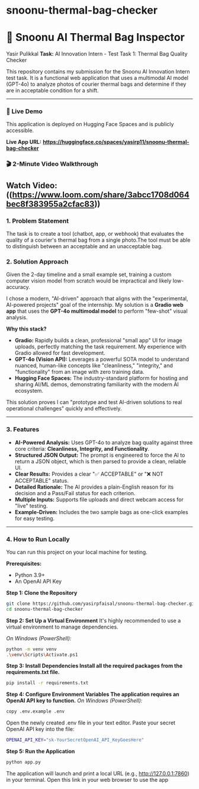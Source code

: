 # snoonu-thermal-bag-checker
# 🤖 Snoonu AI Thermal Bag Inspector

Yasir Pulikkal 
**Task:** AI Innovation Intern - Test Task 1: Thermal Bag Quality Checker

This repository contains my submission for the Snoonu AI Innovation Intern test task. It is a functional web application that uses a multimodal AI model (GPT-4o) to analyze photos of courier thermal bags and determine if they are in acceptable condition for a shift.

---

### 🚀 Live Demo

This application is deployed on Hugging Face Spaces and is publicly accessible.

**Live App URL:** **https://huggingface.co/spaces/yasirp11/snoonu-thermal-bag-checker**

### 🎬 2-Minute Video Walkthrough

**Watch Video**: ((https://www.loom.com/share/3abcc1708d064bec8f383955a2cfac83))
---

### 1. Problem Statement

The task is to create a tool (chatbot, app, or webhook) that evaluates the quality of a courier's thermal bag from a single photo.The tool must be able to distinguish between an acceptable and an unacceptable bag.

### 2. Solution Approach

Given the 2-day timeline and a small example set, training a custom computer vision model from scratch would be impractical and likely low-accuracy.

I chose a modern, "AI-driven" approach that aligns with the "experimental, AI-powered projects"  goal of the internship. My solution is a **Gradio web app** that uses the **GPT-4o multimodal model** to perform "few-shot" visual analysis.

**Why this stack?**
* **Gradio:** Rapidly builds a clean, professional "small app"  UI for image uploads, perfectly matching the task requirement. My experience with Gradio  allowed for fast development.
* **GPT-4o (Vision API):** Leverages a powerful SOTA model to understand nuanced, human-like concepts like "cleanliness," "integrity," and "functionality" from an image with zero training data.
* **Hugging Face Spaces:** The industry-standard platform for hosting and sharing AI/ML demos, demonstrating familiarity with the modern AI ecosystem.

This solution proves I can "prototype and test AI-driven solutions to real operational challenges" quickly and effectively.

---

### 3. Features

* **AI-Powered Analysis:** Uses GPT-4o to analyze bag quality against three core criteria: **Cleanliness, Integrity, and Functionality**.
* **Structured JSON Output:** The prompt is engineered to force the AI to return a JSON object, which is then parsed to provide a clean, reliable UI.
* **Clear Results:** Provides a clear "✅ ACCEPTABLE" or "❌ NOT ACCEPTABLE" status.
* **Detailed Rationale:** The AI provides a plain-English reason for its decision and a Pass/Fail status for each criterion.
* **Multiple Inputs:** Supports file uploads and direct webcam access for "live" testing.
* **Example-Driven:** Includes the two sample bags as one-click examples for easy testing.

---

### 4. How to Run Locally

You can run this project on your local machine for testing.

**Prerequisites:**
* Python 3.9+
* An OpenAI API Key

**Step 1: Clone the Repository**
```bash
git clone https://github.com/yasirpfaisal/snoonu-thermal-bag-checker.git
cd snoonu-thermal-bag-checker
```

**Step 2: Set Up a Virtual Environment**
It's highly recommended to use a virtual environment to manage dependencies.

*On Windows (PowerShell):*
```bash
python -m venv venv
.\venv\Scripts\Activate.ps1
```

**Step 3: Install Dependencies Install all the required packages from the requirements.txt file.**
```bash
pip install -r requirements.txt
```

**Step 4: Configure Environment Variables The application requires an OpenAI API key to function.**
*On Windows (PowerShell):*
```Bash
copy .env.example .env
```
Open the newly created .env file in your text editor.
Paste your secret OpenAI API key into the file:
```Bash
OPENAI_API_KEY="sk-YourSecretOpenAI_API_KeyGoesHere"
```

**Step 5: Run the Application**
```Bash
python app.py
```

The application will launch and print a local URL (e.g., http://127.0.0.1:7860) in your terminal. Open this link in your web browser to use the app
